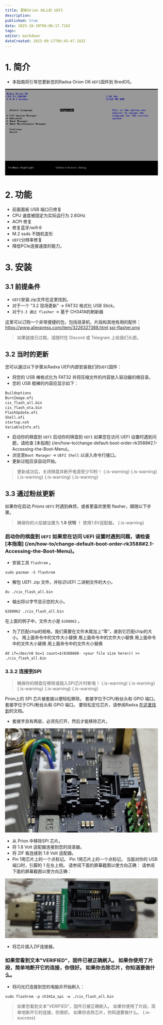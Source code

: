 ```yaml
---
title: 更新Orion O6上的 UEFI
description:
published: true
date: 2025-10-30T06:06:17.716Z
tags:
editor: markdown
dateCreated: 2025-09-17T06:45:47.183Z
---
```


# 1. 简介

- 本指南将引导您更新您的Radxa Orion O6 `UEFI`固件到 BredOS。

![radxa-bios.png](/orion/radxa-bios.png)

# 2. 功能

- 前面面板 USB 端口已修复
- CPU 速度被固定为实际运行为 2.6GHz
- ACPI 修复
- 修复蓝牙/wifi卡
- M.2 ssds 不随机变形
- `UEFI`分辨率修复
- 降低PCIe连接速度的能力。

# 3. 安装

## 3.1 前提条件

- `UEFI`安装.zip文件在这里找到。
- 对于一个 "3.2 现场更新" -> FAT32 格式化 USB Stick。
- 对于`3.3 通过 flasher` -> 基于 CH341A的刷新器

这里可以订购一个非常便捷的包，包括烧录机、片段和其他有用的配件：
https://www.aliexpress.com/item/3226327388.html
[spi-flasher.png](/wiki-itx3588j-pics/spi-flasher.png)

> 如果链接已过期，请随时在 Discord 或 Telegram 上给我们头部。

## 3.2 当时的更新

您可以通过以下步骤从Radxa UEFI内部安装我们的`UEFI`固件：

- 将您的 USB 棒格式化为 FAT32 并将压缩文件的内容放入驱动器的根目录。
- 您的 USB 棍棒的内容应显示如下：

```
Buildoptions  
BurnImage.efi  
cix_flash_all.bin  
cix_flash_ota.bin  
FlashUpdate.efi  
Shell.efi  
startup.nsh  
VariableInfo.efi
```

- 启动你的棋盘到 `UEFI` 启动你的棋盘到 `UEFI` 如果您在访问 UEFI 设置时遇到问题，请检查 [本指南] (/en/how-to/change-default-boot-order-rk3588#2.1-Accessing-the-Boot-Menu)。
- 浏览至`Boot Manager` -> `UEFI Shell` 以进入命令行接口。
- 更新过程应该自动开始。

> 更新成功后，关闭棋盘并断开电源至少10秒！
> {.is-warning}
> {.is-warning}
> {.is-warning}
> {.is-warning}
> {.is-warning}

## 3.3 通过粉丝更新

如果你在启动 _Prions_ `UEFI` 时遇到麻烦，或者更喜欢使用 flasher，跟随以下步骤。

> 确保你的火焰被设置为 **1.8 伏特** ！ 使用1.8V适配器。
> {.is-warning}

### 启动你的棋盘到 `UEFI` 如果您在访问 UEFI 设置时遇到问题，请检查 [本指南] (/en/how-to/change-default-boot-order-rk3588#2.1-Accessing-the-Boot-Menu)。

- 安装工具 `flashrom` 。

 ```
 sudo pacman -S flashrom
 ```

- 解包 UEFI .zip 文件，并标识UEFI 二进制文件的大小。

```
du ./cix_flash_all.bin
```

- 输出将以字节显示您的大小。

```
6288062 ./cix_flash_all.bin
```

在上面的例子中，文件大小是 `6288062` 。

- 为了匹配chip的规格，我们需要在文件末尾加上“零”，直到它匹配chip的大小。 用上面命令中的文件大小替换<your file size here> 用上面命令中的文件大小替换<your file size here> 用上面命令中的文件大小替换<your file size here> 用上面命令中的文件大小替换<your file size here>

```
dd if=/dev/n0 bs=1 count=$(8388608- <your file size here>)) >> ./cix_flash_all.bin
```

### 3.3.2 连接到SPI

> 确保你的棋盘在移除或插入SPI芯片时断电！
> {.is-warning}
> {.is-warning}
> {.is-warning}
> {.is-warning}
> {.is-warning}

Prion上的 SPI 芯片被套接以便轻松移除。 套接字位于CPU粉丝头和 GPIO 端口。 套接字位于CPU粉丝头和 GPIO 端口。 要轻松定位芯片，请参阅Radxa [在这里找到](https://radxa.com/orion/o6/marked_orion_o6.webp)的文档。

- 套接字具有两层，必须先打开，然后才能移除芯片。

![prion-spi-loaction-cut.png](/orion/prion-spi-loaction-cut.png)

- 从 Prion 中移除SPI 芯片。
- 将 1.8 Volt 适配器连接到您的烧录器。
- 将 ZIF 板连接到 1.8 Volt 适配器。
- Pin 1用芯片上的一个点标记。 Pin 1用芯片上的一个点标记。 当面对你的 USB 端口时，引脚的 1 在左上侧。 请参阅下面的屏幕截图以使方向正确： 请参阅下面的屏幕截图以使方向正确：

![zif-socket-cut-scaled.jpg](/wiki-itx3588j-pics/zif-socket-cut-scaled.jpg)

- 将芯片插入ZIF连接器。

### 如果您看到文本"VERIFIED"，固件已被正确刷入。 如果你使用了片段，简单地断开它的连接，你很好。 如果你去除芯片，你知道要做什么。

- 将闪光灯连接到您的电脑并开始刷入：

```
sudo flashrom -p ch341a_spi -w ./cix_flash_all.bin 
```

> 如果您看到文本"VERIFIED"，固件已被正确刷入。 如果你使用了片段，简单地断开它的连接，你很好。 如果你去除芯片，你知道要做什么。
> {.is-success}

